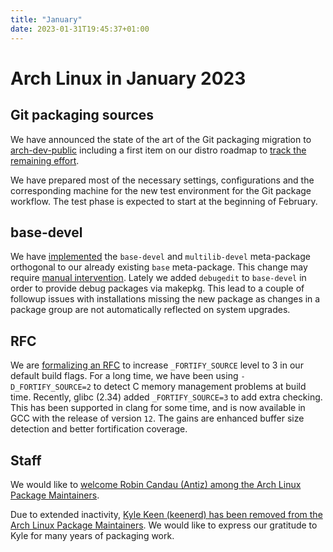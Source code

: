 ```yaml
---
title: "January"
date: 2023-01-31T19:45:37+01:00
---
```


# Arch Linux in January 2023

## Git packaging sources

We have announced the state of the art of the Git packaging migration to
[arch-dev-public][0] including a first item on our distro roadmap to [track the
remaining effort][1].

We have prepared most of the necessary settings, configurations and the
corresponding machine for the new test environment for the Git package
workflow. The test phase is expected to start at the beginning of February.

## base-devel

We have [implemented][2] the `base-devel` and `multilib-devel` meta-package
orthogonal to our already existing `base` meta-package. This change may require
[manual intervention][3]. Lately we added `debugedit` to `base-devel` in order to
provide debug packages via makepkg.  This lead to a couple of followup issues
with installations missing the new package as changes in a package group are
not automatically reflected on system upgrades.

## RFC

We are [formalizing an RFC][4] to increase `_FORTIFY_SOURCE` level to 3 in our
default build flags. For a long time, we have been using `-D_FORTIFY_SOURCE=2`
to detect C memory management problems at build time.  Recently, glibc (2.34)
added `_FORTIFY_SOURCE=3` to add extra checking. This has been supported in
clang for some time, and is now available in GCC with the release of version
`12`. The gains are enhanced buffer size detection and better fortification
coverage.

## Staff

We would like to [welcome Robin Candau (Antiz) among the Arch Linux Package
Maintainers][5].

Due to extended inactivity, [Kyle Keen (keenerd) has been removed from the Arch
Linux Package Maintainers][6]. We would like to express our gratitude to Kyle
for many years of packaging work.

[0]: https://lists.archlinux.org/archives/list/arch-dev-public@lists.archlinux.org/thread/YKKYBXQL62U5RTYIRI2NT2I3EG7V63HT/
[1]: https://gitlab.archlinux.org/groups/archlinux/-/epics/7
[2]: https://lists.archlinux.org/archives/list/arch-dev-public@lists.archlinux.org/thread/NDOV3CDX2GRWOWOQA6ALGLGFQGP7XGK7/
[3]: https://archlinux.org/news/switch-to-the-base-devel-meta-package-requires-manual-intervention/
[4]: https://gitlab.archlinux.org/archlinux/rfcs/-/merge_requests/17/
[5]: https://lists.archlinux.org/archives/list/aur-general@lists.archlinux.org/thread/5XZU2PEM5VLNUS2VJG3WUYH2SPW54GMO/
[6]: https://lists.archlinux.org/archives/list/aur-general@lists.archlinux.org/thread/JOOWVVVBP22M253QRSSU37HWVBNP5LJU/
